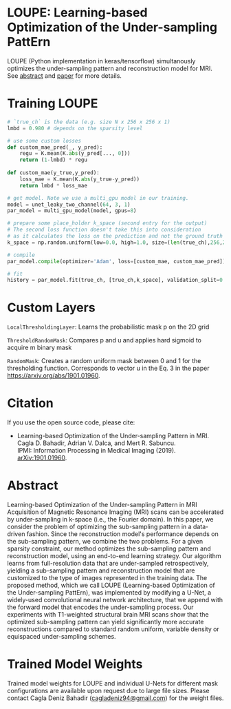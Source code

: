# LOUPE: Learning-based Optimization of the Under-sampling PattErn 

LOUPE (Python implementation in keras/tensorflow)  simultanously optimizes the under-sampling pattern and reconstruction model for MRI. See [abstract](#abstract) and [paper](#citation) for more details.


# Training LOUPE

```python
# `true_ch` is the data (e.g. size N x 256 x 256 x 1)
lmbd = 0.980 # depends on the sparsity level

# use some custom losses
def custom_mae_pred(_, y_pred):
    regu = K.mean(K.abs(y_pred[..., 0]))
    return (1-lmbd) * regu
    
def custom_mae(y_true,y_pred):
    loss_mae = K.mean(K.abs(y_true-y_pred))
    return lmbd * loss_mae

# get model. Note we use a multi_gpu model in our training.
model = unet_leaky_two_channel(64, 3, 1)
par_model = multi_gpu_model(model, gpus=8)

# prepare some place_holder k_space (second entry for the output)
# The second loss function doesn't take this into consideration 
# as it calculates the loss on the prediction and not the ground truth
k_space = np.random.uniform(low=0.0, high=1.0, size=(len(true_ch),256,256,1)) 

# compile
par_model.compile(optimizer='Adam', loss=[custom_mae, custom_mae_pred])

# fit
history = par_model.fit(true_ch, [true_ch,k_space], validation_split=0.3, epochs=200, batch_size=32,verbose=1,callbacks=callbacks_list)
```

# Custom Layers

`LocalThresholdingLayer`: Learns the probabilistic mask p on the 2D grid

`ThresholdRandomMask`: Compares p and u and applies hard sigmoid to acquire m binary mask 

`RandomMask`: Creates a random uniform mask between 0 and 1 for the thresholding function. Corresponds to vector u in the Eq. 3 in the paper https://arxiv.org/abs/1901.01960. 


# Citation 

If you use the open source code, please cite:  
- Learning-based Optimization of the Under-sampling Pattern in MRI.  
Cagla D. Bahadir, Adrian V. Dalca, and Mert R. Sabuncu.  
IPMI: Information Processing in Medical Imaging (2019). [arXiv:1901.01960](https://arxiv.org/abs/1901.01960).


# Abstract
Learning-based Optimization of the Under-sampling Pattern in MRI
Acquisition of Magnetic Resonance Imaging (MRI) scans can be accelerated by under-sampling in k-space (i.e., the Fourier domain). In this paper, we consider the problem of optimizing the sub-sampling pattern in a data-driven fashion. Since the reconstruction model's performance depends on the sub-sampling pattern, we combine the two problems. For a given sparsity constraint, our method optimizes the sub-sampling pattern and reconstruction model, using an end-to-end learning strategy. Our algorithm learns from full-resolution data that are under-sampled retrospectively, yielding a sub-sampling pattern and reconstruction model that are customized to the type of images represented in the training data. The proposed method, which we call LOUPE (Learning-based Optimization of the Under-sampling PattErn), was implemented by modifying a U-Net, a widely-used convolutional neural network architecture, that we append with the forward model that encodes the under-sampling process. Our experiments with T1-weighted structural brain MRI scans show that the optimized sub-sampling pattern can yield significantly more accurate reconstructions compared to standard random uniform, variable density or equispaced under-sampling schemes.


# Trained Model Weights

Trained model weights for LOUPE and individual U-Nets for different mask configurations are available upon request due to large file sizes. Please contact Cagla Deniz Bahadir (cagladeniz94@gmail.com) for the weight files.
